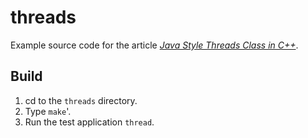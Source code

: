 # threads

Example source code for the article [_Java Style Threads Class in C++_](http://vichargrave.com/java-style-thread-class-in-c/).

## Build

1. cd to the `threads` directory.
2. Type `make`'.
3. Run the test application `thread`.
